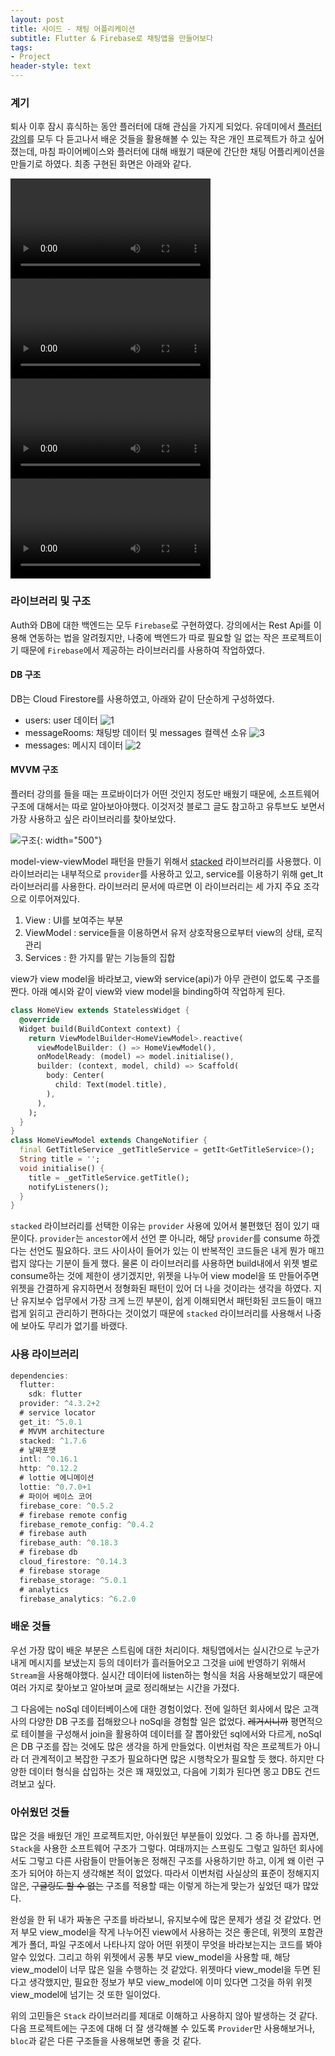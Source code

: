 ```yaml
---
layout: post
title: 사이드 - 채팅 어플리케이션
subtitle: Flutter & Firebase로 채팅앱을 만들어보다
tags:
- Project
header-style: text
---
```


### 계기

퇴사 이후 잠시 휴식하는 동안 플러터에 대해 관심을 가지게 되었다. 유데미에서 [플러터 강의](https://www.udemy.com/course/learn-flutter-dart-to-build-ios-android-apps/)를 모두 다 듣고나서 배운 것들을 활용해볼 수 있는 작은 개인 프로젝트가 하고 싶어졌는데, 마침 파이어베이스와 플러터에 대해 배웠기 때문에 간단한 채팅 어플리케이션을 만들기로 하였다.
최종 구현된 화면은 아래와 같다.

<video width="320" controls>
  <source src="/img/in-post/project/chat/register.mov" type="video/mp4">
</video>
<video width="320" controls>
  <source src="/img/in-post/project/chat/chat.mov" type="video/mp4">
</video>
<video width="320" controls>
  <source src="/img/in-post/project/chat/scrollRead.mov" type="video/mp4">
</video>
<video width="320" controls>
  <source src="/img/in-post/project/chat/newMessage.mov" type="video/mp4">
</video>


### 라이브러리 및 구조

Auth와 DB에 대한 백엔드는 모두 `Firebase`로 구현하였다. 강의에서는 Rest Api를 이용해 연동하는 법을
알려줬지만, 나중에 백엔드가 따로 필요할 일 없는 작은 프로젝트이기 때문에 `Firebase`에서 제공하는 라이브러리를
사용하여 작업하였다.


#### DB 구조

DB는 Cloud Firestore를 사용하였고, 아래와 같이 단순하게 구성하였다. 

- users: user 데이터
![1](/img/in-post/project/chat/db1.png)
- messageRooms: 채팅방 데이터 및 messages 컬렉션 소유
![3](/img/in-post/project/chat/db3.png)
- messages: 메시지 데이터
![2](/img/in-post/project/chat/db2.png)

#### MVVM 구조

플러터 강의를 들을 때는 프로바이더가 어떤 것인지 정도만 배웠기 때문에, 소프트웨어 구조에 대해서는
따로 알아보아야했다. 이것저것 블로그 글도 참고하고 유투브도 보면서 가장 사용하고 싶은 라이브러리를 찾아보았다.

![구조](/img/in-post/project/chat/structure.jpeg){: width="500"}

model-view-viewModel 패턴을 만들기 위해서 [stacked](https://pub.dev/packages/stacked) 라이브러리를 사용했다.
이 라이브러리는 내부적으로 `provider`를 사용하고 있고, service를 이용하기 위해 get_It 라이브러리를 사용한다.
라이브러리 문서에 따르면 이 라이브러리는 세 가지 주요 조각으로 이루어져있다.

1. View : UI를 보여주는 부분
2. ViewModel : service들을 이용하면서 유저 상호작용으로부터 view의 상태, 로직 관리
3. Services : 한 가지를 맡는 기능들의 집합

view가 view model을 바라보고, view와 service(api)가 아무 관련이
없도록 구조를 짠다. 아래 예시와 같이 view와 view model을 binding하여 작업하게 된다.

```dart
class HomeView extends StatelessWidget {
  @override
  Widget build(BuildContext context) {
    return ViewModelBuilder<HomeViewModel>.reactive(
      viewModelBuilder: () => HomeViewModel(),
      onModelReady: (model) => model.initialise(),
      builder: (context, model, child) => Scaffold(
        body: Center(
          child: Text(model.title),
        ),
      ),
    );
  }
}
class HomeViewModel extends ChangeNotifier {
  final GetTitleService _getTitleService = getIt<GetTitleService>();
  String title = '';
  void initialise() {
    title = _getTitleService.getTitle();
    notifyListeners();
  }
}
```

`stacked` 라이브러리를 선택한 이유는 `provider` 사용에 있어서 불편했던 점이 있기 때문이다.
`provider`는 `ancestor`에서 선언 뿐 아니라, 해당 `provider`를 consume 하겠다는 선언도 필요하다.
코드 사이사이 들어가 있는 이 반복적인 코드들은 내게 뭔가 매끄럽지 않다는 기분이 들게 했다.
물론 이 라이브러리를 사용하면 build내에서 위젯 별로 consume하는 것에 제한이 생기겠지만, 위젯을 나누어
view model을 또 만들어주면 위젯을 간결하게 유지하면서 정형화된 패턴이 있어 더 나을 것이라는 생각을 하였다.
지난 유지보수 업무에서 가장 크게 느낀 부분이, 쉽게 이해되면서 패턴화된 코드들이 매끄럽게 읽히고 관리하기 
편하다는 것이었기 때문에 `stacked` 라이브러리를 사용해서 나중에 보아도 무리가 없기를 바랬다.


### 사용 라이브러리
```dart
dependencies:
  flutter:
    sdk: flutter
  provider: ^4.3.2+2
  # service locator
  get_it: ^5.0.1
  # MVVM architecture
  stacked: ^1.7.6
  # 날짜포맷
  intl: ^0.16.1
  http: ^0.12.2
  # lottie 에니메이션
  lottie: ^0.7.0+1
  # 파이어 베이스 코어
  firebase_core: ^0.5.2
  # firebase remote config
  firebase_remote_config: ^0.4.2
  # firebase auth
  firebase_auth: ^0.18.3
  # firebase db
  cloud_firestore: ^0.14.3
  # firebase storage
  firebase_storage: ^5.0.1
  # analytics
  firebase_analytics: ^6.2.0
```

### 배운 것들

우선 가장 많이 배운 부분은 스트림에 대한 처리이다. 채팅앱에서는 실시간으로 누군가 내게 메시지를
보냈는지 등의 데이터가 흘러들어오고 그것을 ui에 반영하기 위해서 `Stream`을 사용해야했다.
실시간 데이터에 listen하는 형식을 처음 사용해보았기 때문에 여러 가지로 찾아보고 알아보며
[글](/2020/12/18/스트림)로 정리해보는 시간을 가졌다.

그 다음에는 noSql 데이터베이스에 대한 경험이었다. 전에 일하던 회사에서 많은 고객사의 다양한
DB 구조를 접해왔으나 noSql을 경험할 일은 없었다. ~~레거시니까~~
평면적으로 테이블을 구성해서 join을 활용하여 데이터를 잘 뽑아왔던 sql에서와 다르게, noSql은
DB 구조를 잡는 것에도 많은 생각을 하게 만들었다. 이번처럼 작은 프로젝트가 아니라 더 관계적이고
복잡한 구조가 필요하다면 많은 시행착오가 필요할 듯 했다. 하지만 다양한 데이터 형식을 삽입하는 것은
꽤 재밌었고, 다음에 기회가 된다면 몽고 DB도 건드려보고 싶다.

### 아쉬웠던 것들

많은 것을 배웠던 개인 프로젝트지만, 아쉬웠던 부분들이 있었다. 그 중 하나를 꼽자면, `Stack`을 사용한
소프트웨어 구조가 그렇다. 여태까지는 스프링도 그렇고 일하던 회사에서도 그렇고 다른 사람들이 만들어놓은
정해진 구조를 사용하기만 하고, 이게 왜 이런 구조가 되어야 하는지 생각해본 적이 없었다. 따라서 이번처럼
사실상의 표준이 정해지지 않은, ~~구글링도 할 수 없는~~ 구조를 적용할 때는 이렇게 하는게 맞는가 싶었던 때가
많았다.

완성을 한 뒤 내가 짜놓은 구조를 바라보니, 유지보수에 많은 문제가 생길 것 같았다.
먼저 부모 view_model을 작게 나누어진 view에서 사용하는 것은 좋은데, 위젯의 포함관계가
폴더, 파일 구조에서 나타나지 않아 어떤 위젯이 무엇을 바라보는지는 코드를 봐야 알수 있었다.
그리고 하위 위젯에서 공통 부모 view_model을 사용할 때, 해당 view_model이 너무 많은 일을 수행하는 것
같았다. 위젯마다 view_model을 두면 된다고 생각했지만, 필요한 정보가 부모 view_model에 이미 있다면
그것을 하위 위젯 view_model에 넘기는 것 또한 일이었다.

위의 고민들은 `Stack` 라이브러리를 제대로 이해하고 사용하지 않아 발생하는 것 같다.
다음 프로젝트에는 구조에 대해 더 잘 생각해볼 수 있도록 `Provider`만 사용해보거나, `bloc`과 같은 다른
구조들을 사용해보면 좋을 것 같다.